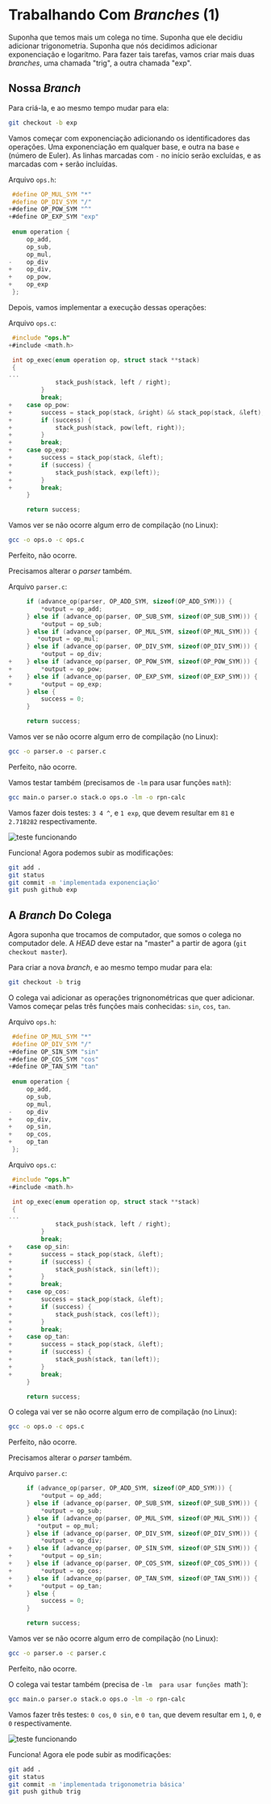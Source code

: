# Trabalhando Com _Branches_ (1)

Suponha que temos mais um colega no time. Suponha que ele decidiu
adicionar trigonometria. Suponha que nós decidimos adicionar exponenciação
e logaritmo. Para fazer tais tarefas, vamos criar mais duas _branches_, uma
chamada "trig", a outra chamada "exp".

## Nossa _Branch_

Para criá-la, e ao mesmo tempo mudar para ela:
```sh
git checkout -b exp
```

Vamos começar com exponenciação adicionando os identificadores das operações. Uma
exponenciação em qualquer base, e outra na base `e` (número de Euler). As linhas
marcadas com `-` no início serão excluídas, e as marcadas com `+` serão incluídas.

Arquivo `ops.h`:
```C
 #define OP_MUL_SYM "*"
 #define OP_DIV_SYM "/"
+#define OP_POW_SYM "^"
+#define OP_EXP_SYM "exp"
 
 enum operation {
     op_add,
     op_sub,
     op_mul,
-    op_div
+    op_div,
+    op_pow,
+    op_exp
 };
```

Depois, vamos implementar a execução dessas operações:

Arquivo `ops.c`:
```C
 #include "ops.h"
+#include <math.h>

 int op_exec(enum operation op, struct stack **stack)
 {
...
             stack_push(stack, left / right);
         }
         break;
+    case op_pow:
+        success = stack_pop(stack, &right) && stack_pop(stack, &left);
+        if (success) {
+            stack_push(stack, pow(left, right));
+        }
+        break;
+    case op_exp:
+        success = stack_pop(stack, &left);
+        if (success) {
+            stack_push(stack, exp(left));
+        }
+        break;
     }

     return success;
```

Vamos ver se não ocorre algum erro de compilação (no Linux):
```sh
gcc -o ops.o -c ops.c
```
Perfeito, não ocorre.

Precisamos alterar o _parser_ também.

Arquivo `parser.c`:
```C
     if (advance_op(parser, OP_ADD_SYM, sizeof(OP_ADD_SYM))) {
         *output = op_add;
     } else if (advance_op(parser, OP_SUB_SYM, sizeof(OP_SUB_SYM))) {
         *output = op_sub;
     } else if (advance_op(parser, OP_MUL_SYM, sizeof(OP_MUL_SYM))) {
        *output = op_mul;
     } else if (advance_op(parser, OP_DIV_SYM, sizeof(OP_DIV_SYM))) {
         *output = op_div;
+    } else if (advance_op(parser, OP_POW_SYM, sizeof(OP_POW_SYM))) {
+        *output = op_pow;
+    } else if (advance_op(parser, OP_EXP_SYM, sizeof(OP_EXP_SYM))) {
+        *output = op_exp;
     } else {
         success = 0;
     }

     return success;
```

Vamos ver se não ocorre algum erro de compilação (no Linux):
```sh
gcc -o parser.o -c parser.c
```
Perfeito, não ocorre.

Vamos testar também (precisamos de `-lm`  para usar funções `math`):
```sh
gcc main.o parser.o stack.o ops.o -lm -o rpn-calc
```

Vamos fazer dois testes: `3 4 ^`, e `1 exp`, que devem resultar em `81` e
`2.718282` respectivamente.

![teste funcionando](./exemplo-teste-exp.png)

Funciona! Agora podemos subir as modificações:

```sh
git add .
git status
git commit -m 'implementada exponenciação'
git push github exp
```

## A _Branch_ Do Colega

Agora suponha que trocamos de computador, que somos o colega no computador
dele. A _HEAD_ deve estar na "master" a partir de agora (`git checkout master`).

Para criar a nova _branch_, e ao mesmo tempo mudar para ela:
```sh
git checkout -b trig
```

O colega vai adicionar as operações trignonométricas que quer adicionar. Vamos
começar pelas três funções mais conhecidas: `sin`, `cos`, `tan`.

Arquivo `ops.h`:
```C
 #define OP_MUL_SYM "*"
 #define OP_DIV_SYM "/"
+#define OP_SIN_SYM "sin"
+#define OP_COS_SYM "cos"
+#define OP_TAN_SYM "tan"
 
 enum operation {
     op_add,
     op_sub,
     op_mul,
-    op_div
+    op_div,
+    op_sin,
+    op_cos,
+    op_tan
 };
```

Arquivo `ops.c`:
```C
 #include "ops.h"
+#include <math.h>

 int op_exec(enum operation op, struct stack **stack)
 {
...
             stack_push(stack, left / right);
         }
         break;
+    case op_sin:
+        success = stack_pop(stack, &left);
+        if (success) {
+            stack_push(stack, sin(left));
+        }
+        break;
+    case op_cos:
+        success = stack_pop(stack, &left);
+        if (success) {
+            stack_push(stack, cos(left));
+        }
+        break;
+    case op_tan:
+        success = stack_pop(stack, &left);
+        if (success) {
+            stack_push(stack, tan(left));
+        }
+        break;
     }

     return success;
```

O colega vai ver se não ocorre algum erro de compilação (no Linux):
```sh
gcc -o ops.o -c ops.c
```
Perfeito, não ocorre.

Precisamos alterar o _parser_ também.

Arquivo `parser.c`:
```C
     if (advance_op(parser, OP_ADD_SYM, sizeof(OP_ADD_SYM))) {
         *output = op_add;
     } else if (advance_op(parser, OP_SUB_SYM, sizeof(OP_SUB_SYM))) {
         *output = op_sub;
     } else if (advance_op(parser, OP_MUL_SYM, sizeof(OP_MUL_SYM))) {
        *output = op_mul;
     } else if (advance_op(parser, OP_DIV_SYM, sizeof(OP_DIV_SYM))) {
         *output = op_div;
+    } else if (advance_op(parser, OP_SIN_SYM, sizeof(OP_SIN_SYM))) {
+        *output = op_sin;
+    } else if (advance_op(parser, OP_COS_SYM, sizeof(OP_COS_SYM))) {
+        *output = op_cos;
+    } else if (advance_op(parser, OP_TAN_SYM, sizeof(OP_TAN_SYM))) {
+        *output = op_tan;
     } else {
         success = 0;
     }

     return success;
```

Vamos ver se não ocorre algum erro de compilação (no Linux):
```sh
gcc -o parser.o -c parser.c
```
Perfeito, não ocorre.

O colega vai testar também (precisa de `-lm  para usar funções `math`):
```sh
gcc main.o parser.o stack.o ops.o -lm -o rpn-calc
```

Vamos fazer três testes: `0 cos`, `0 sin`, e `0 tan`, que devem resultar em `1`,
`0`, e `0` respectivamente.

![teste funcionando](./exemplo-teste-trig.png)

Funciona! Agora ele pode subir as modificações:

```sh
git add .
git status
git commit -m 'implementada trigonometria básica'
git push github trig
```
